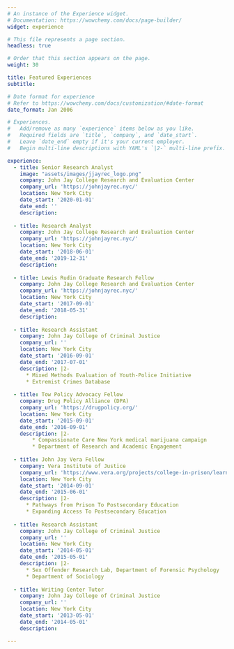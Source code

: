 ```yaml
---
# An instance of the Experience widget.
# Documentation: https://wowchemy.com/docs/page-builder/
widget: experience

# This file represents a page section.
headless: true

# Order that this section appears on the page.
weight: 30

title: Featured Experiences
subtitle: 

# Date format for experience
# Refer to https://wowchemy.com/docs/customization/#date-format
date_format: Jan 2006

# Experiences.
#   Add/remove as many `experience` items below as you like.
#   Required fields are `title`, `company`, and `date_start`.
#   Leave `date_end` empty if it's your current employer.
#   Begin multi-line descriptions with YAML's `|2-` multi-line prefix.

experience:
  - title: Senior Research Analyst 
    image: "assets/images/jjayrec_logo.png"
    company: John Jay College Research and Evaluation Center
    company_url: 'https://johnjayrec.nyc/'
    location: New York City 
    date_start: '2020-01-01'
    date_end: ''
    description: 
        
  - title: Research Analyst
    company: John Jay College Research and Evaluation Center
    company_url: 'https://johnjayrec.nyc/'
    location: New York City
    date_start: '2018-06-01'
    date_end: '2019-12-31'
    description: 
    
  - title: Lewis Rudin Graduate Research Fellow
    company: John Jay College Research and Evaluation Center
    company_url: 'https://johnjayrec.nyc/'
    location: New York City
    date_start: '2017-09-01'
    date_end: '2018-05-31'
    description: 
    
  - title: Research Assistant 
    company: John Jay College of Criminal Justice   
    company_url: ''
    location: New York City
    date_start: '2016-09-01'
    date_end: '2017-07-01'
    description: |2-
      * Mixed Methods Evaluation of Youth-Police Initiative  
      * Extremist Crimes Database 
    
  - title: Tow Policy Advocacy Fellow
    company: Drug Policy Alliance (DPA)
    company_url: 'https://drugpolicy.org/'
    location: New York City
    date_start: '2015-09-01'
    date_end: '2016-09-01'
    description: |2- 
        * Compassionate Care New York medical marijuana campaign
        * Department of Research and Academic Engagement 
    
  - title: John Jay Vera Fellow
    company: Vera Institute of Justice 
    company_url: 'https://www.vera.org/projects/college-in-prison/learn-more'
    location: New York City
    date_start: '2014-09-01'
    date_end: '2015-06-01'
    description: |2- 
      * Pathways from Prison To Postsecondary Education 
      * Expanding Access To Postsecondary Education
    
  - title: Research Assistant 
    company: John Jay College of Criminal Justice   
    company_url: ''
    location: New York City
    date_start: '2014-05-01'
    date_end: '2015-05-01'
    description: |2-
      * Sex Offender Research Lab, Department of Forensic Psychology
      * Department of Sociology  
    
  - title: Writing Center Tutor
    company: John Jay College of Criminal Justice
    company_url: ''
    location: New York City
    date_start: '2013-05-01'
    date_end: '2014-05-01'
    description: 

---
```

